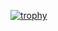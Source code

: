 <!-- ![Metrics](./metrics.classic.svg) -->

<!-- [![Contribution Stats](https://github-contribution-stats.vercel.app/api/?username=rubengmurray)](https://github.com/LordDashMe/github-contribution-stats/) -->

<!-- **rubengmurray/rubengmurray** is a ✨ _special_ ✨ repository because its `README.md` (this file) appears on your GitHub profile. -->

<!-- Here are some ideas to get you started:

- 🔭 I’m currently working on ...
- 🌱 I’m currently learning ...
- 👯 I’m looking to collaborate on ...
- 🤔 I’m looking for help with ...
- 💬 Ask me about ...
- 📫 How to reach me: ...
- 😄 Pronouns: ...
- ⚡ Fun fact: ... -->

[![trophy](https://github-profile-trophy.vercel.app/?username=rubengmurray&row=2&column=3)](https://github.com/ryo-ma/github-profile-trophy)

<!-- ![Anurag's GitHub stats](https://github-readme-stats.vercel.app/api?username=rubengmurray) -->